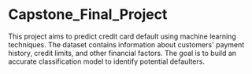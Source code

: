 # Capstone_Final_Project

This project aims to predict credit card default using machine learning techniques. The dataset contains information about customers' payment history, credit limits, and other financial factors. The goal is to build an accurate classification model to identify potential defaulters.
